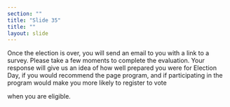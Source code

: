 ```yaml
---
section: ""
title: "Slide 35"
title: ""
layout: slide
---
```


Once the election is over, you will send an email to you with a link to a survey.  Please take a few moments to complete the evaluation.  Your response will give us an idea of how well prepared you were for Election Day, if you would recommend the page program, and if participating in the program would make you more likely to register to vote 

when you are eligible.  
